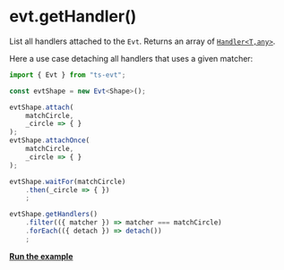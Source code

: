 # evt.getHandler\(\)

List all handlers attached to the `Evt`. Returns an array of [`Handler<T,any>`](https://docs.ts-evt.dev/api/handler).

Here a use case detaching all handlers that uses a given matcher:

```typescript
import { Evt } from "ts-evt";

const evtShape = new Evt<Shape>();

evtShape.attach(
    matchCircle,
    _circle => { }
);
evtShape.attachOnce(
    matchCircle,
    _circle => { }
);

evtShape.waitFor(matchCircle)
    .then(_circle => { })
    ;

evtShape.getHandlers()
    .filter(({ matcher }) => matcher === matchCircle)
    .forEach(({ detach }) => detach())
    ;
```

[**Run the example**](https://stackblitz.com/edit/ts-evt-demo-detach-matcher?embed=1&file=index.ts)

